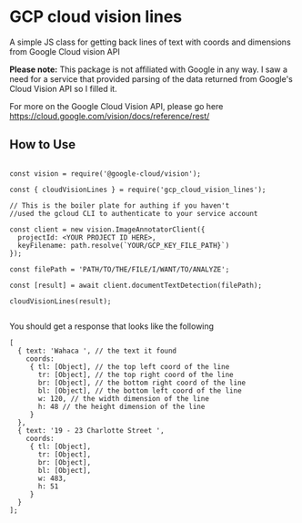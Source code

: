 # GCP cloud vision lines
A simple JS class for getting back lines of text with coords and dimensions from Google Cloud vision API

**Please note:** This package is not affiliated with Google in any way. I saw a need for a service that provided
parsing of the data returned from Google's Cloud Vision API so I filled it.

For more on the Google Cloud Vision API, please go here https://cloud.google.com/vision/docs/reference/rest/




## How to Use
```
 
const vision = require('@google-cloud/vision');

const { cloudVisionLines } = require('gcp_cloud_vision_lines');

// This is the boiler plate for authing if you haven't
//used the gcloud CLI to authenticate to your service account

const client = new vision.ImageAnnotatorClient({
  projectId: <YOUR PROJECT ID HERE>,
  keyFilename: path.resolve(`YOUR/GCP_KEY_FILE_PATH}`)
});

const filePath = 'PATH/TO/THE/FILE/I/WANT/TO/ANALYZE';

const [result] = await client.documentTextDetection(filePath);

cloudVisionLines(result);


```

You should get a response that looks like the following

```
[ 
  { text: 'Wahaca ', // the text it found
    coords:
     { tl: [Object], // the top left coord of the line
       tr: [Object], // the top right coord of the line
       br: [Object], // the bottom right coord of the line
       bl: [Object], // the bottom left coord of the line
       w: 120, // the width dimension of the line
       h: 48 // the height dimension of the line
     } 
  },
  { text: '19 - 23 Charlotte Street ',
    coords:
     { tl: [Object],
       tr: [Object],
       br: [Object],
       bl: [Object],
       w: 483,
       h: 51 
     }
  }
];
```
